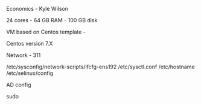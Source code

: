 Economics - Kyle Wilson

24 cores - 64 GB RAM - 100 GB disk

VM based on Centos template - 

Centos version 7.X

Network - 311

/etc/sysconfig/network-scripts/ifcfg-ens192
/etc/sysctl.conf
/etc/hostname
/etc/selinux/config

AD config

sudo

